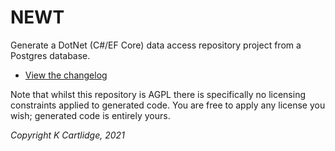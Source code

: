 # NEWT

Generate a DotNet (C#/EF Core) data access repository project from a Postgres database.

- [View the changelog](./CHANGELOG.md)

Note that whilst this repository is AGPL there is specifically no licensing constraints applied to generated code.
You are free to apply any license you wish; generated code is entirely yours.

*Copyright K Cartlidge, 2021*
